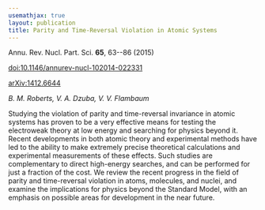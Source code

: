 ```yaml
---
usemathjax: true
layout: publication
title: Parity and Time-Reversal Violation in Atomic Systems
---
```


Annu. Rev. Nucl. Part. Sci. **65**, 63--86 (2015)

[doi:10.1146/annurev-nucl-102014-022331](http://dx.doi.org/10.1146/annurev-nucl-102014-022331)

[arXiv:1412.6644](http://arxiv.org/abs/1412.6644)

_B. M. Roberts, V. A. Dzuba, V. V. Flambaum_


Studying the violation of parity and time-reversal invariance in atomic systems has proven to be a very effective means for testing the electroweak theory at low energy and searching for physics beyond it. Recent developments in both atomic theory and experimental methods have led to the ability to make extremely precise theoretical calculations and experimental measurements of these effects. Such studies are complementary to direct high-energy searches, and can be performed for just a fraction of the cost. We review the recent progress in the field of parity and time-reversal violation in atoms, molecules, and nuclei, and examine the implications for physics beyond the Standard Model, with an emphasis on possible areas for development in the near future.

